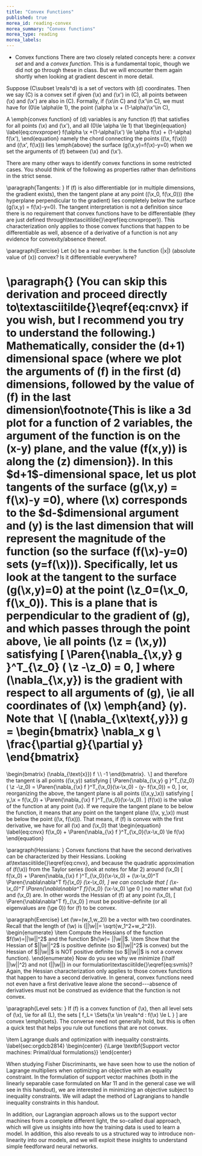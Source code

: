 ```yaml
---
title: "Convex Functions"
published: true
morea_id: reading-convex
morea_summary: "Convex functions"
morea_type: reading
morea_labels:
---
```


* Convex functions There are two closely related concepts here: a
_convex set_ and and a _convex function_. This is a fundamental topic,
though we did not go through these in class. But we will encounter
them again shortly when looking at gradient descent in more detail.

Suppose \(C\subset \reals^d\) is a set of vectors with \(d\) coordinates.
Then we say \(C\) is a convex set if given \(\x\) and \(\x'\) in \(C\),
all points between \(\x\) and \(\x'\) are also in \(C\). Formally, if
\(\x\in C\) and \(\x'\in C\), we must have for \(0\le \alpha\le 1\),
the point \(\alpha \x + (1-\alpha)\x'\in C\),

A \emph{convex function} of \(d\) variables is any function \(f\) 
that satisfies for all points \(\x\) and \(\x'\), and all \(0\le \alpha \le 1\)
that
\begin{equation}
  \label{eq:cnvxproper}
  f(\alpha \x +(1-\alpha)\x') \le \alpha f(\x) + (1-\alpha) f(\x'),
\end{equation}
namely the chord connecting the points \((\x, f(\x))\) and \((\x', f(\x))\)
lies \emph{above} the surface \(g(\x,y)=f(\x)-y=0\) when we set the arguments
of \(f\) between \(\x\) and \(\x'\).

There are many other ways to identify convex functions in
some restricted cases. You should think of the following as properties
rather than definitions in the strict sense. 

\paragraph{Tangents: } If \(f\) is also differentiable (or in multiple
dimensions, the gradient exists), then the tangent plane at any point
\((\x_0, f(\x_0))\) (the hyperplane perpendicular to the gradient) lies
completely below the surface \(g(\x,y) = f(\x)-y=0\). The tangent
interpretation is not a definition since there is no requirement that
convex functions have to be differentiable (they are just defined
through\textasciitilde{}\eqref{eq:cnvxproper}). This characterization only applies to
those convex functions that happen to be differentiable as well, absence
of a derivative of a function is not any evidence for convexity/absence thereof.

\paragraph{Exercise} Let \(x\) be a real number.
Is the function \(|x|\) (absolute value of \(x\)) convex? Is it differentiable
everywhere?


\paragraph{}
(You can skip this derivation and proceed directly to\textasciitilde{}\eqref{eq:cnvx} if
you wish, but I recommend you try to understand the following.) 
Mathematically, consider the \(d+1\) dimensional space (where we plot
the arguments of \(f\) in the first \(d\) dimensions, followed by the
value of \(f\) in the last dimension\footnote\{This is like a 3d plot for
  a function of 2 variables, the argument of the function is on the
  \(x-y\) plane, and the value \(f(x,y)\) is along the \(z\) dimension\}).
In this \$d+1\$-dimensional space, let us plot tangents of the
surface \(g(\x,y) = f(\x)-y =0\), where \(\x\) corresponds to the
\$d-\$dimensional argument and \(y\) is the last dimension that will
represent the magnitude of the function (so the surface \(f(\x)-y=0\)
sets \(y=f(\x)\)). Specifically, let us look at the tangent to the
surface \(g(\x,y)=0\) at the point \(\z_0=(\x_0, f(\x_0)\). This is a plane
that is perpendicular to the gradient of \(g\), and which passes through
the point above, \ie all points \(\z = (\x,y)\) satisfying
\[
  \Paren{\nabla_{\x,y} g }^T_{\z_0} ( \z -\z_0) = 0,
\]
where \(\nabla_{\x,y}\) is the gradient with respect to all arguments of
\(g\), \ie all coordinates of \(\x\) \emph{and} \(y\). Note that
$\backslash$[
  \(\nabla_{\x\text{,y}}\) g =
\begin{bmatrix} \nabla_x g \\ \frac{\partial g}{\partial y} \end{bmatrix}
  =
  \begin{bmatrix} \(\nabla_{\text{x}}\) f $\backslash$\ -1 \end{bmatrix}.
$\backslash$]
and therefore the tangent is all points \((\x,y)\) satisfying
\[
  \Paren{\nabla_{\x,y} g }^T_{\z_0} ( \z -\z_0) =
  \Paren{\nabla_{\x} f }^T_{\x_0}(\x-\x_0) - (y- f(\x_0)) = 0,
\]
or, reorganizing the above, the tangent plane is all points \((\x,y_\x)\)
satisfying
\[
  y_\x = f(\x_0) +  \Paren{\nabla_{\x} f }^T_{\x_0}(\x-\x_0).
\]
\(f(\x)\) is the value of the function at any point \(\x\). If we
require the tangent plane to be below the function, it means that
any point on the tangent plane \((\x, y_\x)\) must be below the
point \((\x, f(\x))\). That means, if \(f\) is convex with the
first derivative, we have for all \(\x\) and \(\x_0\) that
\begin{equation}
  \label{eq:cnvx}
  f(\x_0) +  \Paren{\nabla_{\x} f }^T_{\x_0}(\x-\x_0) \le f(\x)
\end{equation}

\paragraph{Hessians: } Convex functions that have the second
derivatives can be characterized by their Hessians. Looking
at\textasciitilde{}\eqref{eq:cnvx}, and because the quadratic approximation
of \(f(\x)\) from the Taylor series (look at notes for Mar 2) around \(\x_0\)
\[
  f(\x_0) +
  \Paren{\nabla_{\x} f }^T_{\x_0}(\x-\x_0) +
  (\x-\x_0)^T \Paren{\nabla\nabla^T f}_{\x_0} (\x-\x_0),
\]
we can conclude that
\[
  (\x-\x_0)^T \Paren{\nabla\nabla^T f}_{\x_0} (\x-\x_0) \ge 0
\]
no matter what \(\x\) and \(\x_0\) are.
In other words the Hessian of \(f\) at any point \(\x_0\),
\[
  \Paren{\nabla\nabla^T f}_{\x_0}
\]
must be positive-definite (or all eigenvalues are \(\ge 0\))
for \(f\) to be convex.

\paragraph{Exercise} Let \(\w=(w_1,w_2)\) be a vector with two
coordinates.  Recall that the length of \(\w\) is
\(||\w||= \sqrt{w_1^2+w_2^2}\).
\begin{enumerate}
\item Compute the Hessians of the function $f(\w)=||\w||^2$
and the function $h(\w)= ||\w||$.
\item Show that the Hessian of $||\w||^2$ is positive definite
  (so $||\w||^2$ is convex) but the Hessian of $||\w||$ is
  NOT positive definite (so $||\w||$ is not a convex function).
\end{enumerate}
Now do you see why we minimize \(\half ||\w||^2\) and not \(||\w||\) in
our formulation\textasciitilde{}\eqref{eq:svmls}? Again, the Hessian characterization
only applies to those convex functions that happen to have a second
derivative. In general, convex functions need not even have a first
derivative leave alone the second---absence of derivatives
must not be construed as evidence that the function is not convex.


\paragraph{Level sets: } If \(f\) is a convex function of \(\x\), then
all level sets of \(\x\), \ie for all \(L\), the sets
\[
f_L=  \Sets{\x \in \reals^d : f(\x) \le L }
\]
are convex \emph{sets}. The converse need not generally hold, but this
is often a quick test that helps you rule out functions that are
not convex.

\item Lagrange duals and optimization with inequality constraints.
\label{sec:orgdcb2814}
\begin{center}
{\Large \textbf{Support vector machines: Primal/dual formulations}}
\end{center}

When studying Fisher Discriminants, we have seen how to use the notion
of Lagrange multipliers when optimizing an objective with an equality
constraint. In the formulation of support vector machines (both in the
linearly separable case formulated on Mar 11 and in the general case
we will see in this handout), we are interested in minimizing an objective
subject to inequality constraints. We will adapt the method of Lagrangians
to handle inequality constraints in this handout. 

In addition, our Lagrangian approach allows us to the support vector
machines from a complete different light, the so-called dual approach,
which will give us insights into how the training data is used to learn
a model. In addition, this also reveals to us a structured way to
introduce non-linearity into our models, and we will exploit these
insights to understand simple feedforward neural networks.


